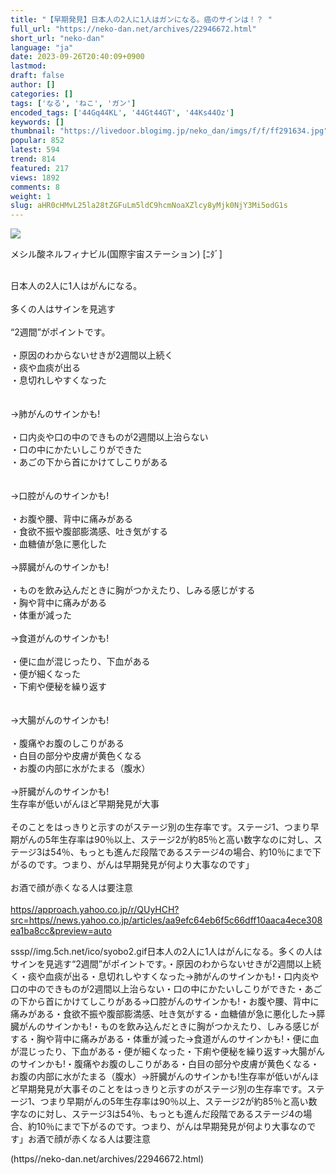 ```yaml
---
title: "【早期発見】日本人の2人に1人はガンになる。癌のサインは！？ "
full_url: "https://neko-dan.net/archives/22946672.html"
short_url: "neko-dan"
language: "ja"
date: 2023-09-26T20:40:09+0900
lastmod: 
draft: false
author: []
categories: []
tags: ['なる', 'ねこ', 'ガン']
encoded_tags: ['44Gq44KL', '44Gt44GT', '44Ks44Oz']
keywords: []
thumbnail: "https://livedoor.blogimg.jp/neko_dan/imgs/f/f/ff291634.jpg"
popular: 852
latest: 594
trend: 814
featured: 217
views: 1892
comments: 8
weight: 1
slug: aHR0cHMvL25la28tZGFuLm5ldC9hcmNoaXZlcy8yMjk0NjY3Mi5odG1s
---
```


![](https://livedoor.blogimg.jp/neko_dan/imgs/f/f/ff291634.jpg)

<div><p>メシル酸ネルフィナビル(国際宇宙ステーション) [ﾆﾀﾞ] </p><br> 日本人の2人に1人はがんになる。 <br> <br> 多くの人はサインを見逃す <br> <br> “2週間”がポイントです。 <br> <br> ・原因のわからないせきが2週間以上続く <br> ・痰や血痰が出る <br> ・息切れしやすくなった <br> <br> <br> →肺がんのサインかも! <br> <br> ・口内炎や口の中のできものが2週間以上治らない <br> ・口の中にかたいしこりができた <br> ・あごの下から首にかけてしこりがある <br> <br> <br> →口腔がんのサインかも! <br> <br> ・お腹や腰、背中に痛みがある <br> ・食欲不振や腹部膨満感、吐き気がする <br> ・血糖値が急に悪化した <br> <br> →膵臓がんのサインかも! <br> <br> ・ものを飲み込んだときに胸がつかえたり、しみる感じがする <br> ・胸や背中に痛みがある <br> ・体重が減った <br> <br> →食道がんのサインかも! <br> <br> ・便に血が混じったり、下血がある <br> ・便が細くなった <br> ・下痢や便秘を繰り返す <br> <br> <br> →大腸がんのサインかも! <br> <br> ・腹痛やお腹のしこりがある <br> ・白目の部分や皮膚が黄色くなる <br> ・お腹の内部に水がたまる（腹水） <br> <br> →肝臓がんのサインかも! <br> 生存率が低いがんほど早期発見が大事 <br> <br> そのことをはっきりと示すのがステージ別の生存率です。ステージ1、つまり早期がんの5年生存率は90％以上、ステージ2が約85％と高い数字なのに対し、ステージ3は54％、もっとも進んだ段階であるステージ4の場合、約10％にまで下がるのです。つまり、がんは早期発見が何より大事なのです」 <br> <br> お酒で顔が赤くなる人は要注意 <br> <br> <a target='_blank' href='https//approach.yahoo.co.jp/r/QUyHCH?src=https//news.yahoo.co.jp/articles/aa9efc64eb6f5c66dff10aaca4ece308ea1ba8cc&preview=auto'>https//approach.yahoo.co.jp/r/QUyHCH?src=https//news.yahoo.co.jp/articles/aa9efc64eb6f5c66dff10aaca4ece308ea1ba8cc&preview=auto</a> <p>sssp//img.5ch.net/ico/syobo2.gif日本人の2人に1人はがんになる。多くの人はサインを見逃す“2週間”がポイントです。・原因のわからないせきが2週間以上続く・痰や血痰が出る・息切れしやすくなった→肺がんのサインかも!・口内炎や口の中のできものが2週間以上治らない・口の中にかたいしこりができた・あごの下から首にかけてしこりがある→口腔がんのサインかも!・お腹や腰、背中に痛みがある・食欲不振や腹部膨満感、吐き気がする・血糖値が急に悪化した→膵臓がんのサインかも!・ものを飲み込んだときに胸がつかえたり、しみる感じがする・胸や背中に痛みがある・体重が減った→食道がんのサインかも!・便に血が混じったり、下血がある・便が細くなった・下痢や便秘を繰り返す→大腸がんのサインかも!・腹痛やお腹のしこりがある・白目の部分や皮膚が黄色くなる・お腹の内部に水がたまる（腹水）→肝臓がんのサインかも!生存率が低いがんほど早期発見が大事そのことをはっきりと示すのがステージ別の生存率です。ステージ1、つまり早期がんの5年生存率は90％以上、ステージ2が約85％と高い数字なのに対し、ステージ3は54％、もっとも進んだ段階であるステージ4の場合、約10％にまで下がるのです。つまり、がんは早期発見が何より大事なのです」お酒で顔が赤くなる人は要注意</p></div>

(https//neko-dan.net/archives/22946672.html)
